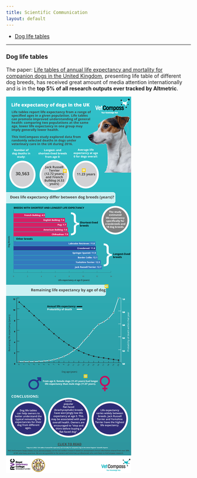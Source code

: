 ```yaml
---
title: Scientific Communication 
layout: default
---
```


* [Dog life tables](#dog-life-table)
<hr>

### Dog life tables
The paper: [Life tables of annual life expectancy and mortality for companion dogs in the United Kingdom](https://www.nature.com/articles/s41598-022-10341-6), presenting life table of different dog breeds, has received great amount of media attention internationally and is in the **top 5% of all research outputs ever tracked by Altmetric**. 

![Infographic](infographic.png)
